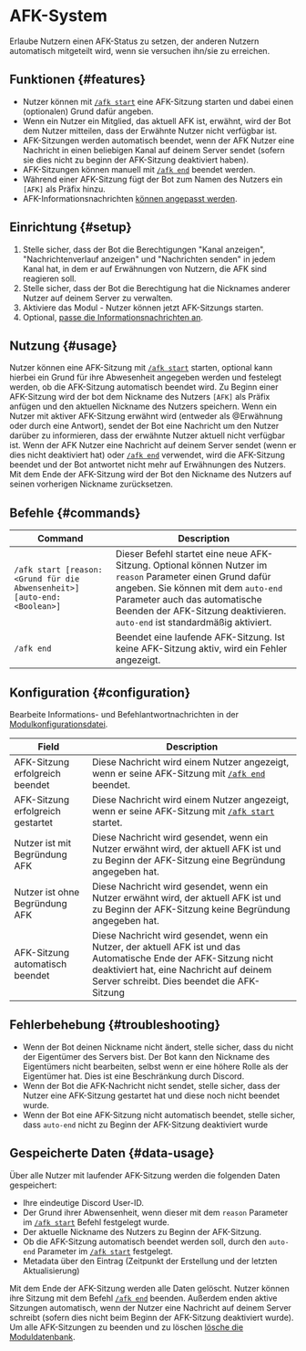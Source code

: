 # AFK-System

Erlaube Nutzern einen AFK-Status zu setzen, der anderen Nutzern automatisch mitgeteilt wird, wenn sie versuchen ihn/sie zu erreichen.

<ModuleOverview moduleName="afk-system" />

## Funktionen {#features}

* Nutzer können mit [`/afk start`](#commands) eine AFK-Sitzung starten und dabei einen (optionalen) Grund dafür angeben.
* Wenn ein Nutzer ein Mitglied, das aktuell AFK ist, erwähnt, wird der Bot dem Nutzer mitteilen, dass der Erwähnte Nutzer nicht verfügbar ist. 
* AFK-Sitzungen werden automatisch beendet, wenn der AFK Nutzer eine Nachricht in einen beliebigen Kanal auf deinem Server sendet (sofern sie dies nicht zu beginn der AFK-Sitzung deaktiviert haben).
* AFK-Sitzungen können manuell mit [`/afk end`](#commands) beendet werden.
* Während einer AFK-Sitzung fügt der Bot zum Namen des Nutzers ein `[AFK]` als Präfix hinzu.
* AFK-Informationsnachrichten [können angepasst werden](#configuration).

## Einrichtung {#setup}

1. Stelle sicher, dass der Bot die Berechtigungen "Kanal anzeigen", "Nachrichtenverlauf anzeigen" und "Nachrichten senden" in jedem Kanal hat, in dem er auf Erwähnungen von Nutzern, die AFK sind reagieren soll.
2. Stelle sicher, dass der Bot die Berechtigung hat die Nicknames anderer Nutzer auf deinem Server zu verwalten.
3. Aktiviere das Modul - Nutzer können jetzt AFK-Sitzungs starten.
4. Optional, [passe die Informationsnachrichten an](#configuration).

## Nutzung {#usage}

Nutzer können eine AFK-Sitzung mit [`/afk start`](#commands) starten, optional kann hierbei ein Grund für ihre Abwesenheit angegeben werden und festelegt werden, 
ob die AFK-Sitzung automatisch beendet wird. Zu Beginn einer AFK-Sitzung wird der bot dem Nickname des Nutzers `[AFK]` als Präfix anfügen und den aktuellen Nickname
des Nutzers speichern. Wenn ein Nutzer mit aktiver AFK-Sitzung erwähnt wird (entweder als @Erwähnung oder durch eine Antwort), sendet der Bot eine Nachricht um den
Nutzer darüber zu informieren, dass der erwähnte Nutzer aktuell nicht verfügbar ist.
Wenn der AFK Nutzer eine Nachricht auf deinem Server sendet (wenn er dies nicht deaktiviert hat) oder [`/afk end`](#commands) verwendet, wird die AFK-Sitzung
beendet und der Bot antwortet nicht mehr auf Erwähnungen des Nutzers.
Mit dem Ende der AFK-Sitzung wird der Bot den Nickname des Nutzers auf seinen vorherigen Nickname zurücksetzen.

## Befehle {#commands}

<SlashCommandExplanation />

| Command                                                     | Description                                                                                                                                                                                                                                              |
|-------------------------------------------------------------|----------------------------------------------------------------------------------------------------------------------------------------------------------------------------------------------------------------------------------------------------------|
| `/afk start [reason:<Grund für die Abwensenheit>] [auto-end:<Boolean>]` | Dieser Befehl startet eine neue AFK-Sitzung. Optional können Nutzer im `reason` Parameter einen Grund dafür angeben. Sie können mit dem `auto-end` Parameter auch das automatische Beenden der AFK-Sitzung deaktivieren. `auto-end` ist standardmäßig aktiviert. |
| `/afk end`                                                  | Beendet eine laufende AFK-Sitzung. Ist keine AFK-Sitzung aktiv, wird ein Fehler angezeigt.                                                                                                                                                              |

## Konfiguration {#configuration}

Bearbeite Informations- und Befehlantwortnachrichten in der
[Modulkonfigurationsdatei](https://scnx.app/glink?page=bot/configuration?query=afk&file=afk-system|config).

| Field                            | Description                                                                                                                                                                               |
|----------------------------------|-------------------------------------------------------------------------------------------------------------------------------------------------------------------------------------------|
| AFK-Sitzung erfolgreich beendet   | Diese Nachricht wird einem Nutzer angezeigt, wenn er seine AFK-Sitzung mit [`/afk end`](#commands) beendet.                                                                                      |
| AFK-Sitzung erfolgreich gestartet | Diese Nachricht wird einem Nutzer angezeigt, wenn er seine AFK-Sitzung mit [`/afk start`](#commands) startet.                                                                                  |
| Nutzer ist mit Begründung AFK          | Diese Nachricht wird gesendet, wenn ein Nutzer erwähnt wird, der aktuell AFK ist und zu Beginn der AFK-Sitzung eine Begründung angegeben hat.                                  |
| Nutzer ist ohne Begründung AFK       | Diese Nachricht wird gesendet, wenn ein Nutzer erwähnt wird, der aktuell AFK ist und zu Beginn der AFK-Sitzung keine Begründung angegeben hat.                              |
| AFK-Sitzung automatisch beendet  | Diese Nachricht wird gesendet, wenn ein Nutzer, der aktuell AFK ist und das Automatische Ende der AFK-Sitzung nicht deaktiviert hat, eine Nachricht auf deinem Server schreibt. Dies beendet die AFK-Sitzung |

## Fehlerbehebung {#troubleshooting}

* Wenn der Bot deinen Nickname nicht ändert, stelle sicher, dass du nicht der Eigentümer des Servers bist. Der Bot kann den Nickname des Eigentümers nicht bearbeiten, selbst wenn er eine höhere Rolle als der Eigentümer hat. Dies ist eine Beschränkung durch Discord.
* Wenn der Bot die AFK-Nachricht nicht sendet, stelle sicher, dass der Nutzer eine AFK-Sitzung gestartet hat und diese noch nicht beendet wurde.
* Wenn der Bot eine AFK-Sitzung nicht automatisch beendet, stelle sicher, dass `auto-end` nicht zu Beginn der AFK-Sitzung deaktiviert wurde

## Gespeicherte Daten {#data-usage}

Über alle Nutzer mit laufender AFK-Sitzung werden die folgenden Daten gespeichert:

* Ihre eindeutige Discord User-ID.
* Der Grund ihrer Abwensenheit, wenn dieser mit dem `reason` Parameter im [`/afk start`](#commands) Befehl festgelegt wurde.
* Der aktuelle Nickname des Nutzers zu Beginn der AFK-Sitzung.
* Ob die AFK-Sitzung automatisch beendet werden soll, durch den `auto-end` Parameter im [`/afk start`](#commands) festgelegt.
* Metadata über den Eintrag (Zeitpunkt der Erstellung und der letzten Aktualisierung)

Mit dem Ende der AFK-Sitzung werden alle Daten gelöscht. Nutzer können ihre Sitzung mit dem Befehl [`/afk end`](#commands) beenden. Außerdem enden aktive Sitzungen automatisch,
wenn der Nutzer eine Nachricht auf deinem Server schreibt (sofern dies nicht beim Beginn der AFK-Sitzung deaktiviert wurde).
Um alle AFK-Sitzungen zu beenden und zu löschen [lösche die Moduldatenbank](./../../additional-features#reset-module-database).
